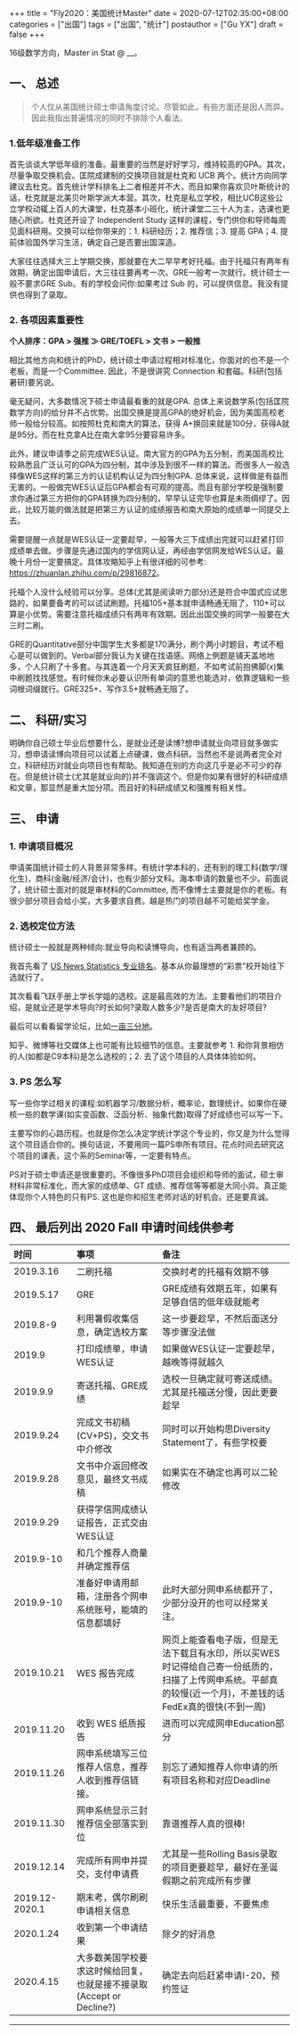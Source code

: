 +++
title = "Fly2020：美国统计Master"
date = 2020-07-12T02:35:00+08:00
categories = ["出国"]
tags = ["出国", "统计"]
postauthor = ["Gu YX"]
draft = false
+++

16级数学方向，Master in Stat @ __。

<!--more-->

## 一、 总述

> 个人仅从美国统计硕士申请角度讨论。尽管如此，有些方面还是因人而异。因此我指出普遍情况的同时不排除个人看法。

### 1.低年级准备工作

首先谈谈大学低年级的准备。最重要的当然是好好学习，维持较高的GPA。其次，尽量争取交换机会。匡院成建制的交换项目就是杜克和 UCB 两个。统计方向同学建议去杜克。首先统计学科排名上二者相差并不大，而且如果你喜欢贝叶斯统计的话，杜克就是北美贝叶斯学派大本营。其次，杜克是私立学校，相比UCB这些公立学校动辄上百人的大课堂，杜克基本小班化，统计课堂二三十人为主，选课也更随心所欲。杜克还开设了 Independent Study 这样的课程，专门供你和导师每周见面科研用。交换可以给你带来的：1. 科研经历；2. 推荐信；3. 提高 GPA；4. 提前体验国外学习生活，确定自己是否要出国深造。

大家往往选择大三上学期交换，那就要在大二早早考好托福。由于托福只有两年有效期，确定出国申请后，大三往往要再考一次。GRE一般考一次就行。统计硕士一般不要求GRE Sub。有的学校会问你:如果考过 Sub 的，可以提供信息。我没有提供也得到了录取。

### 2. 各项因素重要性 

**个人排序：GPA > 强推 $\gg$ GRE/TOEFL > 文书 > 一般推**

相比其他方向和统计的PhD，统计硕士申请过程相对标准化，你面对的也不是一个老板，而是一个Committee. 因此，不是很讲究 Connection 和套磁。科研(包括暑研)要另说。

毫无疑问，大多数情况下硕士申请最看重的就是GPA. 总体上来说数学系(包括匡院数学方向)的给分并不占优势。出国交换是提高GPA的绝好机会，因为美国高校老师一般给分较高。如按照杜克和南大的算法，获得 A+换回来就是100分，获得A就是95分。而在杜克拿A比在南大拿95分要容易许多。

此外，建议申请季之前完成WES认证。南大官方的GPA为五分制，而美国高校比较熟悉且广泛认可的GPA为四分制，其中涉及到很不一样的算法。而很多人一般选择像WES这样的第三方的认证机构认证为四分制GPA. 总体来说，这样做是有益而无害的。一般做完WES认证后GPA都会有可观的提高。而且有部分学校是强制要求你通过第三方把你的GPA转换为四分制的，早早认证完毕也算是未雨绸缪了。因此，比较万能的做法就是把第三方认证的成绩报告和南大原始的成绩单一同提交上去。

需要提醒一点就是WES认证一定要趁早，一般等大三下成绩出完就可以赶紧打印成绩单去做。步骤是先通过国内的学信网认证，再经由学信网发给WES认证。最晚十月份一定要搞定。具体攻略知乎上有很详细的可参考: <https://zhuanlan.zhihu.com/p/29816872>。

托福个人没什么经验可以分享。总体(尤其是阅读听力部分)还是符合中国式应试思路的，如果要备考的可以试试刷题。托福105+基本就申请畅通无阻了，110+可以算是小优势。需要注意托福成绩只有两年有效期。因此出国交换的同学一般要在大三时二刷。

GRE的Quantitative部分中国学生大多都是170满分，刷个两小时题目，考试不粗心是可以做到的。Verbal部分我认为关键在找语感。网络上例题是铺天盖地地多，个人只刷了十多套。与其连着一个月天天疯狂刷题，不如考试前抱佛脚(x)集中刷题找找感觉。有时候你未必要认识所有单词的意思也能选对，依靠逻辑和一些词根词缀就行。GRE325+、写作3.5+就畅通无阻了。

## 二、 科研/实习

明确你自己硕士毕业后想要什么，是就业还是读博?想申请就业向项目就多做实习，想申请读博向项目可以试着上点硬课，做点科研。当然也不是说两者完全对立，科研经历对就业向项目也有帮助。我知道在别的方向这几乎是必不可少的存在。但是统计硕士(尤其是就业向的)并不强调这个。但是你如果有很好的科研成绩和文章，那显然是重大加分项。而且好的科研成绩又和强推有相关性。

## 三、 申请

### 1. 申请项目概况

申请美国统计硕士的人背景非常多样。有统计学本科的，还有别的理工科(数学/理化生)，商科(金融/经济/会计)，也有少部分文科。海本申请的数量也不少。前面说了，统计硕士面对的就是审材料的Committee, 而不像博士主要就是你的老板。有很少部分项目会给小奖，大多要求自费。越是热门的项目越不可能给奖学金。

### 2. 选校定位方法

统计硕士一般就是两种倾向:就业导向和读博导向，也有适当两者兼顾的。

我首先看了 [US News Statistics 专业排名](https://www.usnews.com/best-graduate-schools/top-science-schools/statistics-rankings)。基本从你最理想的“彩票”校开始往下选就行了。

其次看看飞跃手册上学长学姐的选校。这是最高效的方法。主要看他们的项目介绍，是就业还是学术导向?时长如何?录取人数多少?是否是南大的友好项目?

最后可以看看留学论坛，比如[一亩三分地](https://www.1point3acres.com/bbs/)。

知乎、微博等社交媒体上也可能有比较细节的信息。主要就参考 1. 和你背景相仿的人(如都是C9本科)是怎么选校的；2. 去了这个项目的人具体体验如何。

### 3. PS 怎么写

写一些你学过相关的课程:如机器学习/数据分析，概率论，数理统计。如果你在硬核一些的数学课(如实变函数、泛函分析、抽象代数)取得了好成绩也可以写一下。

主要写你的心路历程。也就是你怎么决定学统计学这个专业的，你又是为什么觉得这个项目适合你的。换句话说，不要用同一篇PS申所有项目。花点时间去研究这个项目的课表，这个系的Seminar等，一定要有特点。

PS对于硕士申请还是很重要的。不像很多PhD项目会组织和导师的面试，硕士审材料非常标准化，而大家的成绩单、GT 成绩、推荐信等等都是大同小异。真正能体现你个人特色的只有PS. 这也是你和招生老师对话的好机会。还是要真诚。

## 四、 最后列出 2020 Fall 申请时间线供参考

|时间|事项|备注|
|:---|:---|:---|
|2019.3.16|二刷托福|交换时考的托福有效期不够|
|2019.5.17|GRE|GRE成绩有效期五年，如果有足够自信的低年级就能考|
|2019.8-9|利用暑假收集信息，确定选校方案|这一步要趁早，不然后面送分等步骤没法做|
|2019.9|打印成绩单，申请WES认证|如果做WES认证一定要趁早，越晚等得就越久|
|2019.9.9|寄送托福、GRE成绩|选校一旦确定就可寄送成绩。尤其是托福送分慢，因此更要趁早|
|2019.9.24|完成文书初稿 (CV+PS)，交文书中介修改|同时可以开始构思Diversity Statement了，有些学校要|
|2019.9.28|文书中介返回修改意见，最终文书成稿|如果实在不确定也再可以二轮修改|
|2019.9.29|获得学信网成绩认证报告，正式交由WES认证||
|2019.9-10|和几个推荐人商量并确定推荐信||
|2019.9-10|准备好申请用邮箱，注册各个网申系统账号，能填的信息都填好|此时大部分网申系统都开了，少部分没开的也可以经常关注。|
|2019.10.21|WES 报告完成|网页上能查看电子版，但是无法下载且有水印，所以买WES时记得给自己寄一份纸质的，扫描了上传网申系统。平邮真的较慢(近一个月)，不差钱的话FedEx真的很快(不到一周)|
|2019.11.20|收到 WES 纸质报告|进而可以完成网申Education部分|
|2019.11.26|网申系统填写三位推荐人信息，推荐人收到推荐信链接。|别忘了通知推荐人你申请的所有项目名称和对应Deadline|
|2019.11.30|网申系统显示三封推荐信全部落实到位|靠谱推荐人真的很棒!|
|2019.12.14|完成所有网申并提交，支付申请费|尤其是一些Rolling Basis录取的项目更要趁早，最好在圣诞假期之前完成所有步骤|
|2019.12-2020.1|期末考，偶尔刷刷申请相关信息|快乐生活最重要，不要焦虑|
|2020.1.24|收到第一个申请结果|除夕的好消息|
|2020.4.15|大多数美国学校要求这时候给回复，也就是接不接录取(Accept or Decline?)|确定去向后赶紧申请I-20，预约签证|

---
